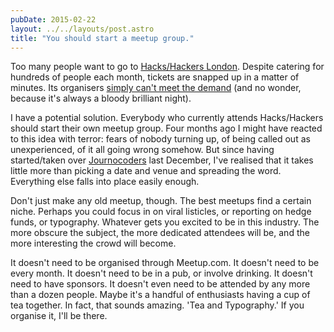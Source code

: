 ```yaml
---
pubDate: 2015-02-22
layout: ../../layouts/post.astro
title: "You should start a meetup group."
---
```


Too many people want to go to [Hacks/Hackers London](http://www.meetup.com/HacksHackersLondon/). Despite catering for hundreds of people each month, tickets are snapped up in a matter of minutes. Its organisers [simply can't meet the demand](http://www.meetup.com/HacksHackersLondon/messages/boards/thread/48742998/0/#127748520) (and no wonder, because it's always a bloody brilliant night).

I have a potential solution. Everybody who currently attends Hacks/Hackers should start their own meetup group. Four months ago I might have reacted to this idea with terror: fears of nobody turning up, of being called out as unexperienced, of it all going wrong somehow. But since having started/taken over [Journocoders](http://www.meetup.com/Journocoders/) last December, I've realised that it takes little more than picking a date and venue and spreading the word. Everything else falls into place easily enough.

Don't just make any old meetup, though. The best meetups find a certain niche. Perhaps you could focus in on viral listicles, or reporting on hedge funds, or typography. Whatever gets you excited to be in this industry. The more obscure the subject, the more dedicated attendees will be, and the more interesting the crowd will become.

It doesn't need to be organised through Meetup.com. It doesn't need to be every month. It doesn't need to be in a pub, or involve drinking. It doesn't need to have sponsors. It doesn't even need to be attended by any more than a dozen people. Maybe it's a handful of enthusiasts having a cup of tea together. In fact, that sounds amazing. 'Tea and Typography.' If you organise it, I'll be there.
